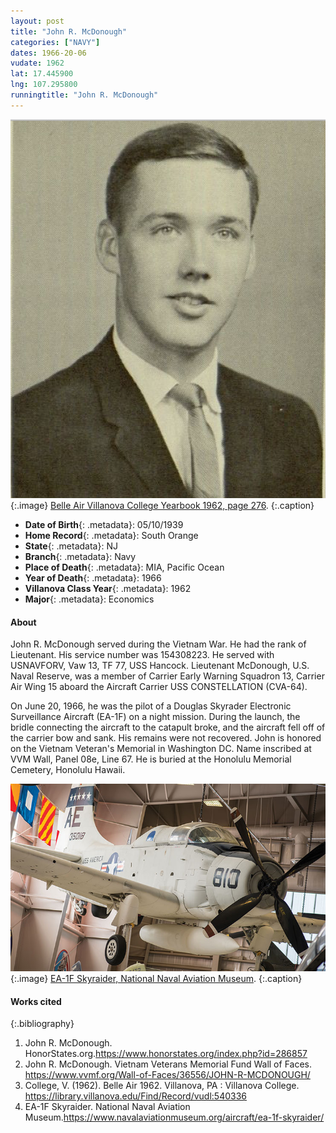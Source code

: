 ```yaml
---
layout: post
title: "John R. McDonough"
categories: ["NAVY"]
dates: 1966-20-06
vudate: 1962
lat: 17.445900
lng: 107.295800
runningtitle: "John R. McDonough"
---
```


![John R. McDonough](images/JohnMcDonough.png)
   {:.image}
[Belle Air Villanova College Yearbook 1962, page 276](https://library.villanova.edu/Find/Record/vudl:540336).
  {:.caption}

* **Date of Birth**{: .metadata}: 05/10/1939
* **Home Record**{: .metadata}: South Orange
* **State**{: .metadata}: NJ
* **Branch**{: .metadata}: Navy
* **Place of Death**{: .metadata}: MIA, Pacific Ocean
* **Year of Death**{: .metadata}: 1966
* **Villanova Class Year**{: .metadata}: 1962
* **Major**{: .metadata}: Economics

#### About

John R. McDonough served during the Vietnam War. He had the rank of Lieutenant. His service number was 154308223. He served with USNAVFORV, Vaw 13, TF 77, USS Hancock. Lieutenant McDonough, U.S. Naval Reserve, was a member of Carrier Early Warning Squadron 13, Carrier Air Wing 15 aboard the Aircraft Carrier USS CONSTELLATION (CVA-64).

On June 20, 1966, he was the pilot of a Douglas Skyrader Electronic Surveillance Aircraft (EA-1F) on a night mission. During the launch, the bridle connecting the aircraft to the catapult broke, and the aircraft fell off of the carrier bow and sank. His remains were not recovered. John is honored on the Vietnam Veteran's Memorial in Washington DC. Name inscribed at VVM Wall, Panel 08e, Line 67. He is buried at the Honolulu Memorial Cemetery, Honolulu Hawaii.

![EA-1F Skyraider](images/Airplane.jpg)
   {:.image}
[EA-1F Skyraider, National Naval Aviation Museum](https://www.navalaviationmuseum.org/aircraft/ea-1f-skyraider/).
  {:.caption}


#### Works cited

{:.bibliography}
1. John R. McDonough. HonorStates.org.<https://www.honorstates.org/index.php?id=286857>
2. John R. McDonough. Vietnam Veterans Memorial Fund Wall of Faces. <https://www.vvmf.org/Wall-of-Faces/36556/JOHN-R-MCDONOUGH/>
3. College, V. (1962). Belle Air 1962. Villanova, PA : Villanova College. <https://library.villanova.edu/Find/Record/vudl:540336>
4. EA-1F Skyraider. National Naval Aviation Museum.<https://www.navalaviationmuseum.org/aircraft/ea-1f-skyraider/>
